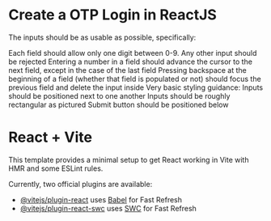 # Create a OTP Login in ReactJS
The inputs should be as usable as possible, specifically:

Each field should allow only one digit between 0-9. Any other input should be rejected
Entering a number in a field should advance the cursor to the next field, except in the case of the last field
Pressing backspace at the beginning of a field (whether that field is populated or not) should focus the previous field and delete the input inside
Very basic styling guidance:
Inputs should be positioned next to one another
Inputs should be roughly rectangular as pictured
Submit button should be positioned below

# React + Vite

This template provides a minimal setup to get React working in Vite with HMR and some ESLint rules.

Currently, two official plugins are available:

- [@vitejs/plugin-react](https://github.com/vitejs/vite-plugin-react/blob/main/packages/plugin-react/README.md) uses [Babel](https://babeljs.io/) for Fast Refresh
- [@vitejs/plugin-react-swc](https://github.com/vitejs/vite-plugin-react-swc) uses [SWC](https://swc.rs/) for Fast Refresh

